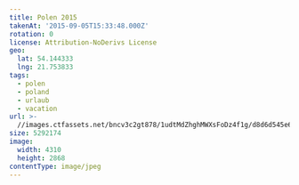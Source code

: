 ```yaml
---
title: Polen 2015
takenAt: '2015-09-05T15:33:48.000Z'
rotation: 0
license: Attribution-NoDerivs License
geo:
  lat: 54.144333
  lng: 21.753833
tags:
  - polen
  - poland
  - urlaub
  - vacation
url: >-
  //images.ctfassets.net/bncv3c2gt878/1udtMdZhghMWXsFoDz4f1g/d8d6d545e64010de2f2589d295b5d80e/polen-2015_25957500045_o
size: 5292174
image:
  width: 4310
  height: 2868
contentType: image/jpeg
---
```


